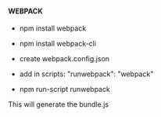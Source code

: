 #### WEBPACK

- npm install webpack
- npm install webpack-cli
- create webpack.config.json
- add in scripts: "runwebpack": "webpack"

- npm run-script runwebpack

This will generate the bundle.js
